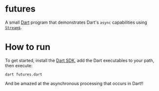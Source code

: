 # futures

A small [Dart](https://www.dartlang.org/) program that demonstrates Dart's `async` capabilities using [`Stream`s](https://www.dartlang.org/tutorials/language/streams).

# How to run

To get started, install the [Dart SDK](https://www.dartlang.org/guides/get-started), add the Dart executables to your path, then execute:

```
dart futures.dart
```

And be amazed at the asynchronous processing that occurs in Dart!!